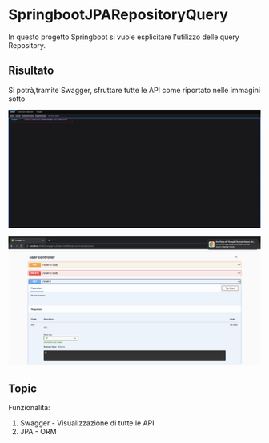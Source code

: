 # SpringbootJPARepositoryQuery
In questo progetto Springboot si vuole esplicitare l'utilizzo delle query Repository.

## Risultato
Si potrà,tramite Swagger, sfruttare tutte le API come riportato nelle immagini sotto

![Senza nome.jpg](imgForREADME/Senza%20nome.jpg)

![Screenshot 2024-02-14 alle 07.30.02.png](imgForREADME/Screenshot%202024-02-14%20alle%2007.30.02.png)

## Topic
Funzionalità:
1. Swagger - Visualizzazione di tutte le API
2. JPA - ORM